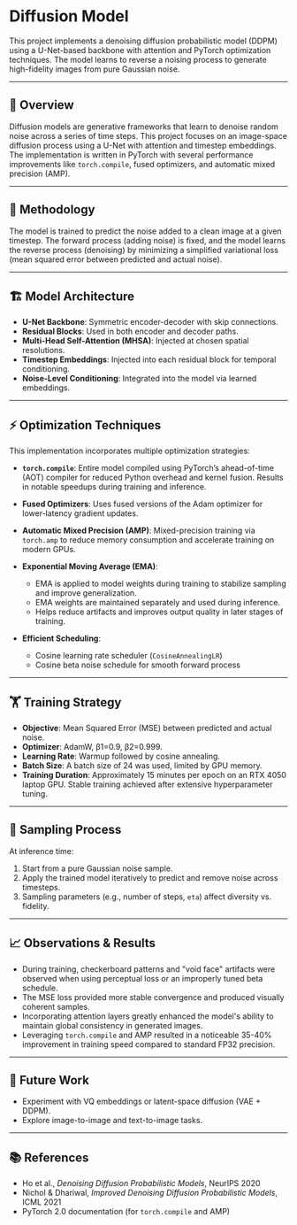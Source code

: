 # Diffusion Model

This project implements a denoising diffusion probabilistic model (DDPM) using a U-Net-based backbone with attention and PyTorch optimization techniques. The model learns to reverse a noising process to generate high-fidelity images from pure Gaussian noise.

---

## 📌 Overview

Diffusion models are generative frameworks that learn to denoise random noise across a series of time steps. This project focuses on an image-space diffusion process using a U-Net with attention and timestep embeddings. The implementation is written in PyTorch with several performance improvements like `torch.compile`, fused optimizers, and automatic mixed precision (AMP).

---

## 🧠 Methodology

The model is trained to predict the noise added to a clean image at a given timestep. The forward process (adding noise) is fixed, and the model learns the reverse process (denoising) by minimizing a simplified variational loss (mean squared error between predicted and actual noise).

---

## 🏗️ Model Architecture

* **U-Net Backbone**: Symmetric encoder-decoder with skip connections.
* **Residual Blocks**: Used in both encoder and decoder paths.
* **Multi-Head Self-Attention (MHSA)**: Injected at chosen spatial resolutions.
* **Timestep Embeddings**: Injected into each residual block for temporal conditioning.
* **Noise-Level Conditioning**: Integrated into the model via learned embeddings.

---

## ⚡ Optimization Techniques

This implementation incorporates multiple optimization strategies:

* **`torch.compile`**: Entire model compiled using PyTorch’s ahead-of-time (AOT) compiler for reduced Python overhead and kernel fusion. Results in notable speedups during training and inference.
* **Fused Optimizers**: Uses fused versions of the Adam optimizer for lower-latency gradient updates.
* **Automatic Mixed Precision (AMP)**: Mixed-precision training via `torch.amp` to reduce memory consumption and accelerate training on modern GPUs.
* **Exponential Moving Average (EMA)**:

  * EMA is applied to model weights during training to stabilize sampling and improve generalization.
  * EMA weights are maintained separately and used during inference.
  * Helps reduce artifacts and improves output quality in later stages of training.
* **Efficient Scheduling**:

  * Cosine learning rate scheduler (`CosineAnnealingLR`)
  * Cosine beta noise schedule for smooth forward process

---

## 🏋️ Training Strategy

* **Objective**: Mean Squared Error (MSE) between predicted and actual noise.
* **Optimizer**: AdamW, β1=0.9, β2=0.999.
* **Learning Rate**: Warmup followed by cosine annealing.
* **Batch Size**: A batch size of 24 was used, limited by GPU memory.
* **Training Duration**: Approximately 15 minutes per epoch on an RTX 4050 laptop GPU. Stable training achieved after extensive hyperparameter tuning.

---

## 🎲 Sampling Process

At inference time:

1. Start from a pure Gaussian noise sample.
2. Apply the trained model iteratively to predict and remove noise across timesteps.
3. Sampling parameters (e.g., number of steps, `eta`) affect diversity vs. fidelity.

---

## 📈 Observations & Results

* During training, checkerboard patterns and "void face" artifacts were observed when using perceptual loss or an improperly tuned beta schedule.
* The MSE loss provided more stable convergence and produced visually coherent samples.
* Incorporating attention layers greatly enhanced the model's ability to maintain global consistency in generated images.
* Leveraging `torch.compile` and AMP resulted in a noticeable 35-40% improvement in training speed compared to standard FP32 precision.

---

## 🧪 Future Work

* Experiment with VQ embeddings or latent-space diffusion (VAE + DDPM).
* Explore image-to-image and text-to-image tasks.

---

## 📚 References

* Ho et al., *Denoising Diffusion Probabilistic Models*, NeurIPS 2020
* Nichol & Dhariwal, *Improved Denoising Diffusion Probabilistic Models*, ICML 2021
* PyTorch 2.0 documentation (for `torch.compile` and AMP)
